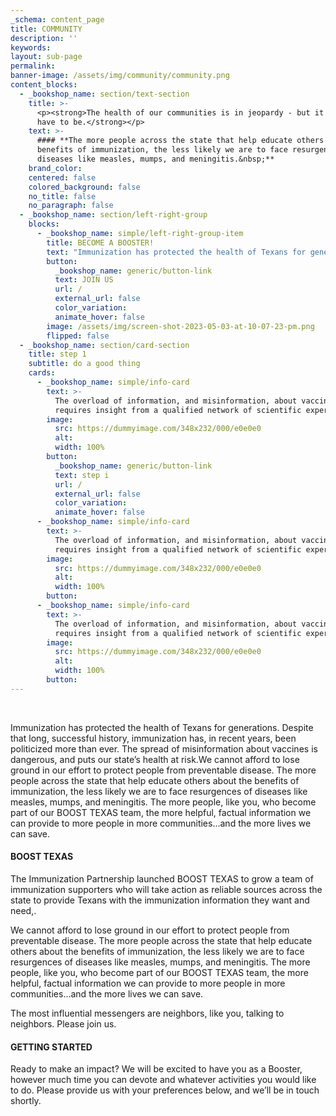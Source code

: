 ```yaml
---
_schema: content_page
title: COMMUNITY
description: ''
keywords:
layout: sub-page
permalink:
banner-image: /assets/img/community/community.png
content_blocks:
  - _bookshop_name: section/text-section
    title: >-
      <p><strong>The health of our communities is in jeopardy - but it doesn’t
      have to be.</strong></p>
    text: >-
      #### **The more people across the state that help educate others about the
      benefits of immunization, the less likely we are to face resurgences of
      diseases like measles, mumps, and meningitis.&nbsp;**
    brand_color:
    centered: false
    colored_background: false
    no_title: false
    no_paragraph: false
  - _bookshop_name: section/left-right-group
    blocks:
      - _bookshop_name: simple/left-right-group-item
        title: BECOME A BOOSTER!
        text: "Immunization has protected the health of Texans for generations.  Despite that long, successful history, immunization has, in recent years, been politicized more than ever.  The spread of misinformation about vaccines is dangerous, and puts our state’s health at risk.\_ <br> <br>We cannot afford to lose ground in our fight to protect Texans from preventable disease.  The more people, like you, who become part of our <strong> BOOST TEXAS team </strong> , the more helpful, factual information we can provide to more people in more communities… and the more lives we can save."
        button:
          _bookshop_name: generic/button-link
          text: JOIN US
          url: /
          external_url: false
          color_variation:
          animate_hover: false
        image: /assets/img/screen-shot-2023-05-03-at-10-07-23-pm.png
        flipped: false
  - _bookshop_name: section/card-section
    title: step 1
    subtitle: do a good thing
    cards:
      - _bookshop_name: simple/info-card
        text: >-
          The overload of information, and misinformation, about vaccines
          requires insight from a qualified network of scientific experts.
        image:
          src: https://dummyimage.com/348x232/000/e0e0e0
          alt:
          width: 100%
        button:
          _bookshop_name: generic/button-link
          text: step i
          url: /
          external_url: false
          color_variation:
          animate_hover: false
      - _bookshop_name: simple/info-card
        text: >-
          The overload of information, and misinformation, about vaccines
          requires insight from a qualified network of scientific experts.
        image:
          src: https://dummyimage.com/348x232/000/e0e0e0
          alt:
          width: 100%
        button:
      - _bookshop_name: simple/info-card
        text: >-
          The overload of information, and misinformation, about vaccines
          requires insight from a qualified network of scientific experts.
        image:
          src: https://dummyimage.com/348x232/000/e0e0e0
          alt:
          width: 100%
        button:
---
```

<div class="text-center"> </div>

Immunization has protected the health of Texans for generations. Despite that long, successful history, immunization has, in recent years, been politicized more than ever. The spread of misinformation about vaccines is dangerous, and puts our state’s health at risk.We cannot afford to lose ground in our effort to protect people from preventable disease. The more people across the state that help educate others about the benefits of immunization, the less likely we are to face resurgences of diseases like measles, mumps, and meningitis. The more people, like you, who become part of our BOOST TEXAS team, the more helpful, factual information we can provide to more people in more communities…and the more lives we can save.

#### **BOOST TEXAS**

The Immunization Partnership launched BOOST TEXAS to grow a team of immunization supporters who will take action as reliable sources across the state to provide Texans with the immunization information they want and need,.

We cannot afford to lose ground in our effort to protect people from preventable disease. The more people across the state that help educate others about the benefits of immunization, the less likely we are to face resurgences of diseases like measles, mumps, and meningitis. The more people, like you, who become part of our BOOST TEXAS team, the more helpful, factual information we can provide to more people in more communities…and the more lives we can save.

The most influential messengers are neighbors, like you, talking to neighbors. Please join us.

#### **GETTING STARTED**

​​​​​​Ready to make an impact? We will be excited to have you as a Booster, however much time you can devote and whatever activities you would like to do. Please provide us with your preferences below, and we’ll be in touch shortly.

<div class="cms-embed" data-cms-embed="PGRpdiBpZD0iRENEcktvVE9MVSI+CiAgICA8c2NyaXB0IHR5cGU9InRleHQvamF2YXNjcmlwdCIgc3JjPSJodHRwczovL2RlZmF1bHQuc2Fsc2FsYWJzLm9yZy9hcGkvd2lkZ2V0L3RlbXBsYXRlLzk2M2ZjN2ViLTE4MDctNDM4Yi04NDEwLTJlMTM4YzI4OThjOS8/dElkPURDRHJLb1RPTFUiID48L3NjcmlwdD4KPC9kaXY+"><div id="DCDrKoTOLU"><script type="text/javascript" src="https://default.salsalabs.org/api/widget/template/963fc7eb-1807-438b-8410-2e138c2898c9/?tId=DCDrKoTOLU"></script></div></div>